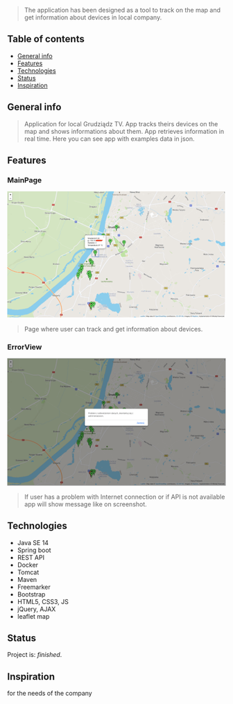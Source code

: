
> The application has been designed as a tool to track on the map and get information about devices in local company.  

## Table of contents
* [General info](#general-info)
* [Features](#features)
* [Technologies](#technologies)
* [Status](#status)
* [Inspiration](#inspiration)

## General info
> Application for local Grudziądz TV. App tracks theirs devices on the map and shows informations about them. App retrieves information in real time. Here you can see app with examples data in json.  
## Features
### MainPage
![Guest view](./src/main/resources/static/img/mapview.png) 
>  Page where user can track and get information about devices.  

### ErrorView
![Guest view](./src/main/resources/static/img/nodata.png) 
> If user has a problem with Internet connection or if API is not available app will show message like on screenshot.

## Technologies
* Java SE 14
* Spring boot
* REST API
* Docker
* Tomcat
* Maven 
* Freemarker
* Bootstrap 
* HTML5, CSS3, JS
* jQuery, AJAX
* leaflet map

## Status
Project is: _finished_.

## Inspiration
for the needs of the company 
